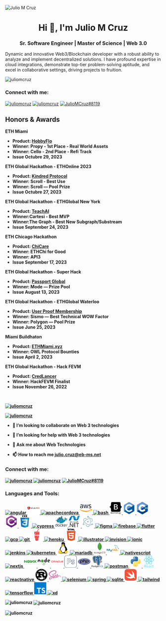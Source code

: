 <p dir="auto">
<img src="https://media.licdn.com/dms/image/C4E16AQEawu29o5BLlQ/profile-displaybackgroundimage-shrink_350_1400/0/1645639742813?e=1710374400&v=beta&t=MTiNKO1vC1NxIx2aOC6aUeY3XbzAg_0UylschyPSs8I" alt="Julio M Cruz" style="max-width: 100%;">
</p>


<h1 align="center">Hi 👋, I'm Julio M Cruz</h1>
<h3 align="center">Sr. Software Engineer | Master of Science | Web 3.0</h3>

<p>Dynamic and innovative Web3/Blockchain developer with a robust ability to analyze and implement decentralized solutions. I have profound expertise in cloud integrations, demonstrate top-tier problem-solving aptitude, and excel in collaborative settings, driving projects to fruition.</p>

<p align="left"> <img src="https://komarev.com/ghpvc/?username=juliomcruz&label=Profile%20views&color=0e75b6&style=flat" alt="juliomcruz" /> </p>

<h3 align="left">Connect with me:</h3>
<p align="left">
<a href="https://twitter.com/juliomcruz" target="blank"><img align="center" src="https://raw.githubusercontent.com/rahuldkjain/github-profile-readme-generator/master/src/images/icons/Social/twitter.svg" alt="juliomcruz" height="30" width="40" /></a>
<a href="https://linkedin.com/in/juliomcruz" target="blank"><img align="center" src="https://raw.githubusercontent.com/rahuldkjain/github-profile-readme-generator/master/src/images/icons/Social/linked-in-alt.svg" alt="juliomcruz" height="30" width="40" /></a>
<a href="https://discord.gg/JulioMCruz#8119" target="blank"><img align="center" src="https://raw.githubusercontent.com/rahuldkjain/github-profile-readme-generator/master/src/images/icons/Social/discord.svg" alt="JulioMCruz#8119" height="30" width="40" /></a>
</p>

<h2>Honors & Awards</h2>

<b>ETH Miami<b>
<ul>
<li>Product: <a href="https://dorahacks.io/buidl/7822" target="_blank">HobbyFlo</a></li>
<li>Winner: Propy - 1st Place - Real World Assets</li>
<li>Winner: Cello - 2nd Place - Refi Track</li>
<li>Issue Octubre 29, 2023</li>
</ul>

<b>ETH Global Hackathon - ETHOnline 2023<b>
<ul>
<li>Product: <a href="https://ethglobal.com/showcase/kindred-0khmr" target="_blank">Kindred Protocol</a></li>
<li>Winner: Scroll - Best Use</li>
<li>Winner: Scroll — Pool Prize</li>
<li>Issue Octubre 27, 2023</li>
</ul>

<b>ETH Global Hackathon - ETHGlobal New York<b>
<ul>
<li>Product: <a href="https://ethglobal.com/showcase/teachai-pkr1z" target="_blank">TeachAI</a></li>
<li>Winner:Cartesi - Best MVP</li>
<li>Winner:The Graph - Best New Subgraph/Substream</li>
<li>Issue September 24, 2023</li>
</ul>

<b>ETH Chicago Hackathon</b>
<ul>
<li>Product: <a href="https://taikai.network/ethchicago/hackathons/ETHChicagoHackathon2023/projects/clmnjpnvf058ktn016yi81dha/idea" target="_blank">ChiCare</a></li>
<li>Winner: ETHChi for Good</li>
<li>Winner: API3</li>
<li>Issue September 17, 2023</li>
</ul>

<b>ETH Global Hackathon - Super Hack</b>
<ul>
<li>Product: <a href="https://ethglobal.com/showcase/passportglobal-jptoi" target="_blank">Passport Global</a></li>
<li>Winner: Mode — Prize Pool</li>
<li>Issue August 13, 2023</li>
</ul>

<b>ETH Global Hackathon - ETHGlobal Waterloo</b>
<ul>
<li>Product: <a href="https://ethglobal.com/showcase/user-proof-membership-jvwx3" target="_blank">User Proof Membership</a></li>
<li>Winner: Sismo — Best Technical WOW Factor</li>
<li>Winner: Polygon — Pool Prize</li>
<li>Issue June 25, 2023</li>
</ul>

<b>Miami Buildhaton</b>
<ul>
<li>Product: <a href="https://devpost.com/software/ethmiami-xyz-ov0icb" target="_blank">ETHMiami.xyz</a></li>
<li>Winner: OWL Protocol Bounties</li>
<li>Issue April 2, 2023</li>
</ul>

<b>ETH Global Hackathon - Hack FEVM</b>
<ul>
<li>Product: <a href="https://ethglobal.com/showcase/credlancer-credentialed-freelancer-protocol-znzpf" target="_blank">CredLancer</a></li>
<li>Winner: HackFEVM Finalist</li>
<li>Issue November 26, 2022</li>
</ul>


<br>
<p align="left"> <a href="https://github.com/ryo-ma/github-profile-trophy"><img src="https://github-profile-trophy.vercel.app/?username=juliomcruz" alt="juliomcruz" /></a> </p>

<p align="left"> <a href="https://twitter.com/juliomcruz" target="blank"><img src="https://img.shields.io/twitter/follow/juliomcruz?logo=twitter&style=for-the-badge" alt="juliomcruz" /></a> </p>

- 👯 I’m looking to collaborate on **Web 3 technologies**

- 🤝 I’m looking for help with **Web 3 technologies**

- 💬 Ask me about **Web Technologies**

- 📫 How to reach me **julio.cruz@eb-ms.net**

<h3 align="left">Connect with me:</h3>
<p align="left">
<a href="https://twitter.com/juliomcruz" target="blank"><img align="center" src="https://raw.githubusercontent.com/rahuldkjain/github-profile-readme-generator/master/src/images/icons/Social/twitter.svg" alt="juliomcruz" height="30" width="40" /></a>
<a href="https://linkedin.com/in/juliomcruz" target="blank"><img align="center" src="https://raw.githubusercontent.com/rahuldkjain/github-profile-readme-generator/master/src/images/icons/Social/linked-in-alt.svg" alt="juliomcruz" height="30" width="40" /></a>
<a href="https://discord.gg/JulioMCruz#8119" target="blank"><img align="center" src="https://raw.githubusercontent.com/rahuldkjain/github-profile-readme-generator/master/src/images/icons/Social/discord.svg" alt="JulioMCruz#8119" height="30" width="40" /></a>
</p>

<h3 align="left">Languages and Tools:</h3>
<p align="left"> <a href="https://angular.io" target="_blank" rel="noreferrer"> <img src="https://angular.io/assets/images/logos/angular/angular.svg" alt="angular" width="40" height="40"/> </a> <a href="https://angular.io" target="_blank" rel="noreferrer"> <img src="https://raw.githubusercontent.com/devicons/devicon/master/icons/angularjs/angularjs-original-wordmark.svg" alt="angularjs" width="40" height="40"/> </a> <a href="https://cordova.apache.org/" target="_blank" rel="noreferrer"> <img src="https://www.vectorlogo.zone/logos/apache_cordova/apache_cordova-icon.svg" alt="apachecordova" width="40" height="40"/> </a> <a href="https://aws.amazon.com" target="_blank" rel="noreferrer"> <img src="https://raw.githubusercontent.com/devicons/devicon/master/icons/amazonwebservices/amazonwebservices-original-wordmark.svg" alt="aws" width="40" height="40"/> </a> <a href="https://www.gnu.org/software/bash/" target="_blank" rel="noreferrer"> <img src="https://www.vectorlogo.zone/logos/gnu_bash/gnu_bash-icon.svg" alt="bash" width="40" height="40"/> </a> <a href="https://getbootstrap.com" target="_blank" rel="noreferrer"> <img src="https://raw.githubusercontent.com/devicons/devicon/master/icons/bootstrap/bootstrap-plain-wordmark.svg" alt="bootstrap" width="40" height="40"/> </a> <a href="https://www.cprogramming.com/" target="_blank" rel="noreferrer"> <img src="https://raw.githubusercontent.com/devicons/devicon/master/icons/c/c-original.svg" alt="c" width="40" height="40"/> </a> <a href="https://www.w3schools.com/cpp/" target="_blank" rel="noreferrer"> <img src="https://raw.githubusercontent.com/devicons/devicon/master/icons/cplusplus/cplusplus-original.svg" alt="cplusplus" width="40" height="40"/> </a> <a href="https://www.w3schools.com/cs/" target="_blank" rel="noreferrer"> <img src="https://raw.githubusercontent.com/devicons/devicon/master/icons/csharp/csharp-original.svg" alt="csharp" width="40" height="40"/> </a> <a href="https://www.w3schools.com/css/" target="_blank" rel="noreferrer"> <img src="https://raw.githubusercontent.com/devicons/devicon/master/icons/css3/css3-original-wordmark.svg" alt="css3" width="40" height="40"/> </a> <a href="https://www.cypress.io" target="_blank" rel="noreferrer"> <img src="https://raw.githubusercontent.com/simple-icons/simple-icons/6e46ec1fc23b60c8fd0d2f2ff46db82e16dbd75f/icons/cypress.svg" alt="cypress" width="40" height="40"/> </a> <a href="https://www.docker.com/" target="_blank" rel="noreferrer"> <img src="https://raw.githubusercontent.com/devicons/devicon/master/icons/docker/docker-original-wordmark.svg" alt="docker" width="40" height="40"/> </a> <a href="https://dotnet.microsoft.com/" target="_blank" rel="noreferrer"> <img src="https://raw.githubusercontent.com/devicons/devicon/master/icons/dot-net/dot-net-original-wordmark.svg" alt="dotnet" width="40" height="40"/> </a> <a href="https://www.electronjs.org" target="_blank" rel="noreferrer"> <img src="https://raw.githubusercontent.com/devicons/devicon/master/icons/electron/electron-original.svg" alt="electron" width="40" height="40"/> </a> <a href="https://www.figma.com/" target="_blank" rel="noreferrer"> <img src="https://www.vectorlogo.zone/logos/figma/figma-icon.svg" alt="figma" width="40" height="40"/> </a> <a href="https://firebase.google.com/" target="_blank" rel="noreferrer"> <img src="https://www.vectorlogo.zone/logos/firebase/firebase-icon.svg" alt="firebase" width="40" height="40"/> </a> <a href="https://flutter.dev" target="_blank" rel="noreferrer"> <img src="https://www.vectorlogo.zone/logos/flutterio/flutterio-icon.svg" alt="flutter" width="40" height="40"/> </a> <a href="https://cloud.google.com" target="_blank" rel="noreferrer"> <img src="https://www.vectorlogo.zone/logos/google_cloud/google_cloud-icon.svg" alt="gcp" width="40" height="40"/> </a> <a href="https://git-scm.com/" target="_blank" rel="noreferrer"> <img src="https://www.vectorlogo.zone/logos/git-scm/git-scm-icon.svg" alt="git" width="40" height="40"/> </a> <a href="https://gulpjs.com" target="_blank" rel="noreferrer"> <img src="https://raw.githubusercontent.com/devicons/devicon/master/icons/gulp/gulp-plain.svg" alt="gulp" width="40" height="40"/> </a> <a href="https://heroku.com" target="_blank" rel="noreferrer"> <img src="https://www.vectorlogo.zone/logos/heroku/heroku-icon.svg" alt="heroku" width="40" height="40"/> </a> <a href="https://www.w3.org/html/" target="_blank" rel="noreferrer"> <img src="https://raw.githubusercontent.com/devicons/devicon/master/icons/html5/html5-original-wordmark.svg" alt="html5" width="40" height="40"/> </a> <a href="https://www.adobe.com/in/products/illustrator.html" target="_blank" rel="noreferrer"> <img src="https://www.vectorlogo.zone/logos/adobe_illustrator/adobe_illustrator-icon.svg" alt="illustrator" width="40" height="40"/> </a> <a href="https://www.invisionapp.com/" target="_blank" rel="noreferrer"> <img src="https://www.vectorlogo.zone/logos/invisionapp/invisionapp-icon.svg" alt="invision" width="40" height="40"/> </a> <a href="https://ionicframework.com" target="_blank" rel="noreferrer"> <img src="https://upload.wikimedia.org/wikipedia/commons/d/d1/Ionic_Logo.svg" alt="ionic" width="40" height="40"/> </a> <a href="https://www.jenkins.io" target="_blank" rel="noreferrer"> <img src="https://www.vectorlogo.zone/logos/jenkins/jenkins-icon.svg" alt="jenkins" width="40" height="40"/> </a> <a href="https://kubernetes.io" target="_blank" rel="noreferrer"> <img src="https://www.vectorlogo.zone/logos/kubernetes/kubernetes-icon.svg" alt="kubernetes" width="40" height="40"/> </a> <a href="https://www.linux.org/" target="_blank" rel="noreferrer"> <img src="https://raw.githubusercontent.com/devicons/devicon/master/icons/linux/linux-original.svg" alt="linux" width="40" height="40"/> </a> <a href="https://mariadb.org/" target="_blank" rel="noreferrer"> <img src="https://www.vectorlogo.zone/logos/mariadb/mariadb-icon.svg" alt="mariadb" width="40" height="40"/> </a> <a href="https://www.mongodb.com/" target="_blank" rel="noreferrer"> <img src="https://raw.githubusercontent.com/devicons/devicon/master/icons/mongodb/mongodb-original-wordmark.svg" alt="mongodb" width="40" height="40"/> </a> <a href="https://www.mysql.com/" target="_blank" rel="noreferrer"> <img src="https://raw.githubusercontent.com/devicons/devicon/master/icons/mysql/mysql-original-wordmark.svg" alt="mysql" width="40" height="40"/> </a> <a href="https://nativescript.org/" target="_blank" rel="noreferrer"> <img src="https://raw.githubusercontent.com/detain/svg-logos/780f25886640cef088af994181646db2f6b1a3f8/svg/nativescript.svg" alt="nativescript" width="40" height="40"/> </a> <a href="https://nextjs.org/" target="_blank" rel="noreferrer"> <img src="https://cdn.worldvectorlogo.com/logos/nextjs-2.svg" alt="nextjs" width="40" height="40"/> </a> <a href="https://www.nginx.com" target="_blank" rel="noreferrer"> <img src="https://raw.githubusercontent.com/devicons/devicon/master/icons/nginx/nginx-original.svg" alt="nginx" width="40" height="40"/> </a> <a href="https://nodejs.org" target="_blank" rel="noreferrer"> <img src="https://raw.githubusercontent.com/devicons/devicon/master/icons/nodejs/nodejs-original-wordmark.svg" alt="nodejs" width="40" height="40"/> </a> <a href="https://www.oracle.com/" target="_blank" rel="noreferrer"> <img src="https://raw.githubusercontent.com/devicons/devicon/master/icons/oracle/oracle-original.svg" alt="oracle" width="40" height="40"/> </a> <a href="https://www.photoshop.com/en" target="_blank" rel="noreferrer"> <img src="https://raw.githubusercontent.com/devicons/devicon/master/icons/photoshop/photoshop-line.svg" alt="photoshop" width="40" height="40"/> </a> <a href="https://www.php.net" target="_blank" rel="noreferrer"> <img src="https://raw.githubusercontent.com/devicons/devicon/master/icons/php/php-original.svg" alt="php" width="40" height="40"/> </a> <a href="https://www.postgresql.org" target="_blank" rel="noreferrer"> <img src="https://raw.githubusercontent.com/devicons/devicon/master/icons/postgresql/postgresql-original-wordmark.svg" alt="postgresql" width="40" height="40"/> </a> <a href="https://postman.com" target="_blank" rel="noreferrer"> <img src="https://www.vectorlogo.zone/logos/getpostman/getpostman-icon.svg" alt="postman" width="40" height="40"/> </a> <a href="https://www.python.org" target="_blank" rel="noreferrer"> <img src="https://raw.githubusercontent.com/devicons/devicon/master/icons/python/python-original.svg" alt="python" width="40" height="40"/> </a> <a href="https://reactjs.org/" target="_blank" rel="noreferrer"> <img src="https://raw.githubusercontent.com/devicons/devicon/master/icons/react/react-original-wordmark.svg" alt="react" width="40" height="40"/> </a> <a href="https://reactnative.dev/" target="_blank" rel="noreferrer"> <img src="https://reactnative.dev/img/header_logo.svg" alt="reactnative" width="40" height="40"/> </a> <a href="https://www.rust-lang.org" target="_blank" rel="noreferrer"> <img src="https://raw.githubusercontent.com/devicons/devicon/master/icons/rust/rust-plain.svg" alt="rust" width="40" height="40"/> </a> <a href="https://sass-lang.com" target="_blank" rel="noreferrer"> <img src="https://raw.githubusercontent.com/devicons/devicon/master/icons/sass/sass-original.svg" alt="sass" width="40" height="40"/> </a> <a href="https://www.selenium.dev" target="_blank" rel="noreferrer"> <img src="https://raw.githubusercontent.com/detain/svg-logos/780f25886640cef088af994181646db2f6b1a3f8/svg/selenium-logo.svg" alt="selenium" width="40" height="40"/> </a> <a href="https://spring.io/" target="_blank" rel="noreferrer"> <img src="https://www.vectorlogo.zone/logos/springio/springio-icon.svg" alt="spring" width="40" height="40"/> </a> <a href="https://www.sqlite.org/" target="_blank" rel="noreferrer"> <img src="https://www.vectorlogo.zone/logos/sqlite/sqlite-icon.svg" alt="sqlite" width="40" height="40"/> </a> <a href="https://developer.apple.com/swift/" target="_blank" rel="noreferrer"> <img src="https://raw.githubusercontent.com/devicons/devicon/master/icons/swift/swift-original.svg" alt="swift" width="40" height="40"/> </a> <a href="https://tailwindcss.com/" target="_blank" rel="noreferrer"> <img src="https://www.vectorlogo.zone/logos/tailwindcss/tailwindcss-icon.svg" alt="tailwind" width="40" height="40"/> </a> <a href="https://www.tensorflow.org" target="_blank" rel="noreferrer"> <img src="https://www.vectorlogo.zone/logos/tensorflow/tensorflow-icon.svg" alt="tensorflow" width="40" height="40"/> </a> <a href="https://www.typescriptlang.org/" target="_blank" rel="noreferrer"> <img src="https://raw.githubusercontent.com/devicons/devicon/master/icons/typescript/typescript-original.svg" alt="typescript" width="40" height="40"/> </a> <a href="https://www.adobe.com/products/xd.html" target="_blank" rel="noreferrer"> <img src="https://cdn.worldvectorlogo.com/logos/adobe-xd.svg" alt="xd" width="40" height="40"/> </a> </p>

<p><img align="left" src="https://github-readme-stats.vercel.app/api/top-langs?username=juliomcruz&show_icons=true&locale=en&layout=compact" alt="juliomcruz" /></p>

<p>&nbsp;<img align="center" src="https://github-readme-stats.vercel.app/api?username=juliomcruz&show_icons=true&locale=en" alt="juliomcruz" /></p>

<p><img align="center" src="https://github-readme-streak-stats.herokuapp.com/?user=juliomcruz&" alt="juliomcruz" /></p>

